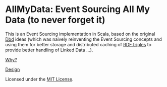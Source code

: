 # AllMyData: Event Sourcing All My Data (to never forget it)

This is an Event Sourcing implementation in Scala, based on the
original [Dbd][Dbd] ideas (which was naively reinventing the Event
Sourcing concepts and using them for better storage and distributed
caching of [RDF triples][RDF] to provide better handling of Linked
Data ...).

[Why?][Rationale]

[Design][Dbd]

Licensed under the [MIT License][MIT].

[RDF]:          http://www.w3.org/RDF/
[Rationale]:    http://github.com/petervandenabeele/dbd/blob/master/docs/rationale.md
[MIT]:          https://github.com/petervandenabeele/AllMyData/blob/master/LICENSE.txt
[Dbd]:          https://github.com/petervandenabeele/dbd#readme
